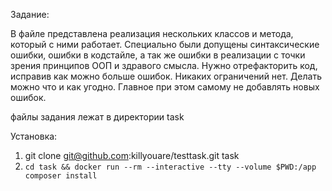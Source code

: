 Задание:

В файле представлена реализация нескольких классов и метода, который с ними работает. Специально были допущены
синтаксические ошибки, ошибки в кодстайле, а так же ошибки в реализации с точки зрения принципов ООП и здравого смысла.
Нужно отрефакторить код, исправив как можно больше ошибок. Никаких ограничений нет. Делать можно что и как угодно.
Главное при этом самому не добавлять новых ошибок.

файлы задания лежат в директории task

Установка:

1) git clone git@github.com:killyouare/testtask.git task
2) ```cd task && docker run --rm --interactive --tty --volume $PWD:/app composer install```
